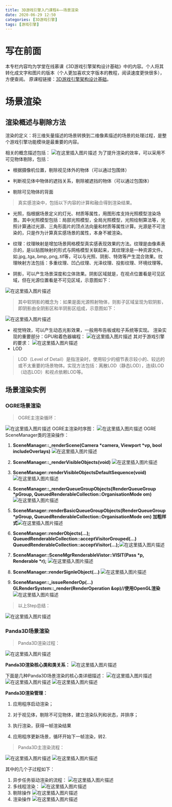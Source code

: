 ```yaml
---
title: 3D游戏引擎入门课程4——场景渲染
date: 2020-06-29 12:50
categories: [3D游戏引擎]
tags: [游戏引擎]
---
```


# 写在前面

本专栏内容均为学堂在线慕课《3D游戏引擎架构设计基础》中的内容。个人将其转化成文字和图片的版本（个人更加喜欢文字版本的教程，阅读速度更快很多），方便查阅。
原课程链接：[3D游戏引擎架构设计基础](https://next.xuetangx.com/course/SCUT00001001532/1515566?fromArray=learn_title)。

# 场景渲染

## 渲染概述与剔除方法

渲染的定义：将三维矢量描述的场景转换到二维像素描述的场景的处理过程，是整个游戏引擎功能模块是最重要的内容。

相关的概念描述包括：
![在这里插入图片描述](https://picbed.olimi.icu//img/202303291910167.png)
为了提升渲染的效率，可以采用不可见物体剔除，包括：

- 根据摄像机位置，剔除视见体外的物体（可以通过包围体）

- 判断视见体中物体的遮挡关系，剔除被遮挡的物体（可以通过包围体）

- 剔除可见物体的背面

> 真实感渲染中，包括以下内容的计算和融合得到渲染结果。

- 光照，指根据场景定义的灯光、材质等属性，用图形库支持光照模型渲染场景。其中光照模型包括：局部光照模型，全局光照模型，光照绘制算法等，光照计算通过光源、三角形面片的顶点法向量和材质等属性计算。光源是不可渲染的，只是作为计算真实感场景的属性，本身不被渲染。

- 纹理：纹理映射是增加场景网格模型真实感表现效果的方法。纹理是由像素表示的，是以贴图映射的形式与网格模型关联起来，其纹理涂是一种资源文件。如.jpg,.tga,.bmp,.png,.tif等，可以与光照、阴影、特效等产生混合效果。纹理映射方法包括：多重纹理、凹凸纹理、光泽纹理、投影纹理、环境纹理等。

- 阴影，可以产生场景深度和立体效果。阴影区域就是，在视点位置看是可见区域，但在光源位置看是不可见区域，示意图如下：

![在这里插入图片描述](https://picbed.olimi.icu//img/202303291910168.png)
> 其中软阴影的概念为：如果是面光源照射物体，则影子区域呈现为软阴影，即阴影由全阴影区和半阴影区组成，示意图如下：

![在这里插入图片描述](https://picbed.olimi.icu//img/202303291910169.png)

- 视觉特效，可以产生动态光影效果，一般用布告板或粒子系统等实现。
渲染实现的重要部分：GPU和着色器编程：
![在这里插入图片描述](https://picbed.olimi.icu//img/202303291910170.png)
其对于游戏引擎的要求：
![在这里插入图片描述](https://picbed.olimi.icu//img/202303291910171.png)
- LOD

> LOD（Level of Detail）是指渲染时，使用较少的细节表示较小的、较远的或不太重要的场景物体。实现方法包括：离散LOD（静态LOD），连续LOD（动态LOD）和视点依赖LOD等。

## 场景渲染实例

### OGRE场景渲染

> OGRE主渲染循环：

![在这里插入图片描述](https://picbed.olimi.icu//img/202303291910172.png)
OGRE主渲染时序图：
![在这里插入图片描述](https://picbed.olimi.icu//img/202303291910173.png)
OGRE SceneManager类的渲染操作：

1. **SceneManager::\_renderScene(Camera \*camera, Viewport \*vp, bool includeOverlays)**
![在这里插入图片描述](https://picbed.olimi.icu//img/202303291910174.png)

2. **SceneManager::\_renderVisibleObjects(void)**
![在这里插入图片描述](https://picbed.olimi.icu//img/202303291910175.png)

3. **SceneManager::renderVisibleObjectsDefaultSequence(void)**
![在这里插入图片描述](https://picbed.olimi.icu//img/202303291910176.png)

4. **SceneManager::\_renderQueueGroupObjects(RenderQueueGroup \*pGroup, QueuedRenderableCollection::OrganisationMode om)**
![在这里插入图片描述](https://picbed.olimi.icu//img/202303291910177.png)
5. **SceneManager::renderBasicQueueGroupObjects(RenderQueueGroup \*pGroup, QueuedRenderableCollection::OrganisationMode om)**
**加粗样式**![在这里插入图片描述](https://picbed.olimi.icu//img/202303291910178.png)

6. **SceneManager::renderObjects(...);**
	**QueuedRenderableCollection::acceptVisitorGrouped(...)
	QueuedRenderableCollection::acceptVisitor(...);**![在这里插入图片描述](https://picbed.olimi.icu//img/202303291910179.png)
7. **SceneManager::SceneMgrRenderableVistor::VISIT(Pass \*p, Renderable \*r);**
![在这里插入图片描述](https://picbed.olimi.icu//img/202303291910180.png)
8. **SceneManager::renderSignleObject(...)**
![在这里插入图片描述](https://picbed.olimi.icu//img/202303291910181.png)

9. **SceneManager::\_issueRenderOp(...)**
	**GLRenderSystem::\_render(RenderOperation &op)//使用OpenGL渲染**
	![在这里插入图片描述](https://picbed.olimi.icu//img/202303291910182.png)

> 以上Step总结：

![在这里插入图片描述](https://picbed.olimi.icu//img/202303291910183.png)

### Panda3D场景渲染

> Panda3D渲染过程：

![在这里插入图片描述](https://picbed.olimi.icu//img/202303291910184.png)

**Panda3D渲染核心类和类关系：**
![在这里插入图片描述](https://picbed.olimi.icu//img/202303291910185.png)

下面是几种Panda3D场景渲染的核心类详细描述：
![在这里插入图片描述](https://picbed.olimi.icu//img/202303291910186.png)
![在这里插入图片描述](https://picbed.olimi.icu//img/202303291910187.png)
![在这里插入图片描述](https://picbed.olimi.icu//img/202303291910188.png)

**Panda3D渲染管理：**

1. 应用程序启动渲染；

2. 对于视见体，剔除不可见物体，建立渲染队列和状态，并排序；

3. 执行渲染，获得一帧渲染结果

4. 应用程序更新场景，循环开始下一帧渲染，转2.

> Panda3D主渲染流程：

![在这里插入图片描述](https://picbed.olimi.icu//img/202303291910189.png)
![在这里插入图片描述](https://picbed.olimi.icu//img/202303291910190.png)

其中的几个子过程如下：

1. 异步任务驱动渲染的流程：
![在这里插入图片描述](https://picbed.olimi.icu//img/202303291910191.png)
2. 多线程渲染：
![在这里插入图片描述](https://picbed.olimi.icu//img/202303291910192.png)
3. 剔除操作
![在这里插入图片描述](https://picbed.olimi.icu//img/202303291910193.png)
4. 渲染操作
![在这里插入图片描述](https://picbed.olimi.icu//img/202303291910194.png)
